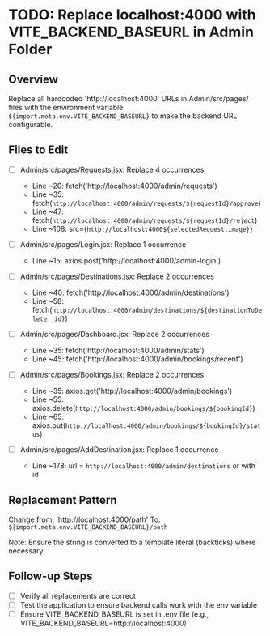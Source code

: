 # TODO: Replace localhost:4000 with VITE_BACKEND_BASEURL in Admin Folder

## Overview
Replace all hardcoded 'http://localhost:4000' URLs in Admin/src/pages/ files with the environment variable `${import.meta.env.VITE_BACKEND_BASEURL}` to make the backend URL configurable.

## Files to Edit
- [ ] Admin/src/pages/Requests.jsx: Replace 4 occurrences
  - Line ~20: fetch('http://localhost:4000/admin/requests')
  - Line ~35: fetch(`http://localhost:4000/admin/requests/${requestId}/approve`)
  - Line ~47: fetch(`http://localhost:4000/admin/requests/${requestId}/reject`)
  - Line ~108: src={`http://localhost:4000${selectedRequest.image}`}

- [ ] Admin/src/pages/Login.jsx: Replace 1 occurrence
  - Line ~15: axios.post('http://localhost:4000/admin-login')

- [ ] Admin/src/pages/Destinations.jsx: Replace 2 occurrences
  - Line ~40: fetch('http://localhost:4000/admin/destinations')
  - Line ~58: fetch(`http://localhost:4000/admin/destinations/${destinationToDelete._id}`)

- [ ] Admin/src/pages/Dashboard.jsx: Replace 2 occurrences
  - Line ~35: fetch('http://localhost:4000/admin/stats')
  - Line ~45: fetch('http://localhost:4000/admin/bookings/recent')

- [ ] Admin/src/pages/Bookings.jsx: Replace 2 occurrences
  - Line ~35: axios.get('http://localhost:4000/admin/bookings')
  - Line ~55: axios.delete(`http://localhost:4000/admin/bookings/${bookingId}`)
  - Line ~65: axios.put(`http://localhost:4000/admin/bookings/${bookingId}/status`)

- [ ] Admin/src/pages/AddDestination.jsx: Replace 1 occurrence
  - Line ~178: url = `http://localhost:4000/admin/destinations` or with id

## Replacement Pattern
Change from: 'http://localhost:4000/path'
To: `${import.meta.env.VITE_BACKEND_BASEURL}/path`

Note: Ensure the string is converted to a template literal (backticks) where necessary.

## Follow-up Steps
- [ ] Verify all replacements are correct
- [ ] Test the application to ensure backend calls work with the env variable
- [ ] Ensure VITE_BACKEND_BASEURL is set in .env file (e.g., VITE_BACKEND_BASEURL=http://localhost:4000)
